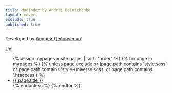 ```yaml
---
title: Modindex by Andrei Deinichenko
layout: cover
exclude: true
published: true
---
```


Developed by [Андрей Дейниченко](mailto:indexmod@ya.ru)

[Uni](/universe.md)

<ul>
  {% assign mypages = site.pages | sort: "order" %}
  {% for page in mypages %}
    {% unless page.exclude or (page.path contains 'style.scss' or page.path contains 'style-universe.scss' or page.path contains '.htaccess') %}
      <li class="intro">
        <a href="{{ page.url | absolute_url }}">{{ page.title }}</a>
      </li>
    {% endunless %}
  {% endfor %}
</ul>
